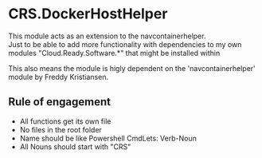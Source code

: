 # CRS.DockerHostHelper
This module acts as an extension to the navcontainerhelper.  
Just to be able to add more functionality with dependencies to my own modules "Cloud.Ready.Software.*" that might be installed within 

This also means the module is higly dependent on the 'navcontainerhelper' module by Freddy Kristiansen.

## Rule of engagement
- All functions get its own file
- No files in the root folder
- Name should be like Powershell CmdLets: Verb-Noun
- All Nouns should start with "CRS"
  